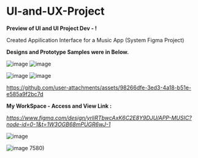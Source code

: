 # UI-and-UX-Project

**Preview of UI and UI Project Dev - !**

Created Appilication Interface for a Music App (System Figma Project)

**Designs and Prototype Samples were in Below.**
                                                

![image](https://github.com/user-attachments/assets/41574408-767e-463c-8a55-7a2535c4bbb0)      ![image](https://github.com/user-attachments/assets/b7255ca6-e3a1-41b7-ae65-e500fbafa1c7)


![image](https://github.com/user-attachments/assets/e0d425ed-e5ba-447d-87d7-20ea2265e8d0)       ![image](https://github.com/user-attachments/assets/d2fd46e5-091b-4c88-82c5-9794910fc3da)
    

https://github.com/user-attachments/assets/98266dfe-3ed3-4a18-b51e-e585a9f2bc7d



        


**My WorkSpace - Access and View Link :** 

_https://www.figma.com/design/yrliRTbwcAxK6C2E8Y9DJU/APP-MUSIC?node-id=0-1&t=1W3OGB68mPUGR6wJ-1_

![image](https://github.com/user-attachments/assets/599fe18f-3188-4720-a57d-804eb7159cc7)

![image](https://github.com/user-attachments/assets/d26722e7-59ed-41b5-bbdb-2d0d1a24dfdb)
7580)
